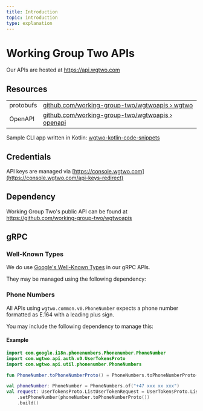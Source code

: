 ```yaml
---
title: Introduction
topic: introduction
type: explanation
---
```


# Working Group Two APIs
Our APIs are hosted at https://api.wgtwo.com

## Resources

|           |                                                                    |
|-----------|--------------------------------------------------------------------|
| protobufs | [github.com/working-group-two/wgtwoapis › wgtwo](https://github.com/working-group-two/wgtwoapis/tree/master/wgtwo) |
| OpenAPI   | [github.com/working-group-two/wgtwoapis › openapi](https://github.com/working-group-two/wgtwoapis/tree/master/openapi) |

Sample CLI  app written in Kotlin: [wgtwo-kotlin-code-snippets](https://github.com/working-group-two/wgtwo-kotlin-code-snippets)

## Credentials
API keys are managed via [https://console.wgtwo.com](https://console.wgtwo.com/api-keys-redirect)

## Dependency
Working Group Two's public API can be found at https://github.com/working-group-two/wgtwoapis

<JitpackDependency />

## gRPC

### Well-Known Types
We do use [Google's Well-Known Types](https://developers.google.com/protocol-buffers/docs/reference/google.protobuf) in our gRPC APIs.

They may be managed using the following dependency:
<ClientDependencies :clients="['protobuf-java-util']"/>

### Phone Numbers
All APIs using `wgtwo.common.v0.PhoneNumber` expects a phone number formatted as E.164 with a leading plus sign.

You may include the following dependency to manage this:
<ClientDependencies :clients="['phonenumber-utils']"/>

#### Example
```kotlin
import com.google.i18n.phonenumbers.Phonenumber.PhoneNumber
import com.wgtwo.api.auth.v0.UserTokensProto
import com.wgtwo.api.util.phonenumber.PhoneNumbers

fun PhoneNumber.toPhoneNumberProto() = PhoneNumbers.toPhoneNumberProto(this)

val phoneNumber: PhoneNumber = PhoneNumbers.of("+47 xxx xx xxx")
val request: UserTokensProto.ListUserTokenRequest = UserTokensProto.ListUserTokenRequest.newBuilder()
    .setPhoneNumber(phoneNumber.toPhoneNumberProto())
    .build()
```

